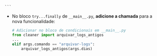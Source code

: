     ```
* No bloco `try...finally` de `__main__.py`, **adicione a chamada** para a nova funcionalidade:
    ```python
    # Adicionar no bloco de condicionais em __main__.py
    from cleaner import arquivar_logs_antigos
    ...
    elif args.comando == "arquivar-logs":
        arquivar_logs_antigos(args.dias)
    ```

